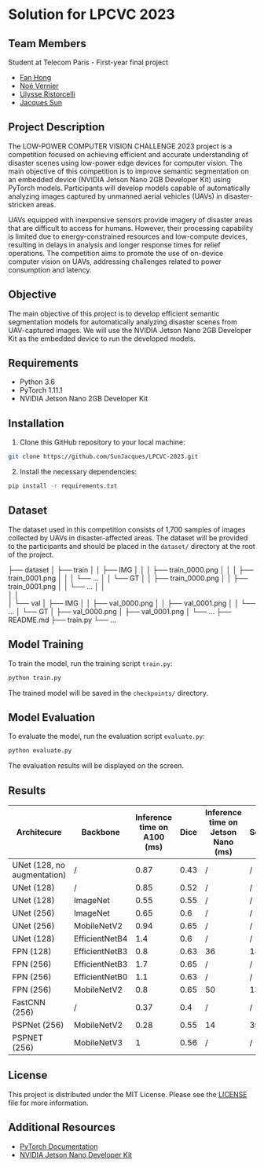 # Solution for LPCVC 2023

## Team Members
Student at Telecom Paris - First-year final project
- [Fan Hong](github_profile_link)
- [Noé Vernier](github_profile_link)
- [Ulysse Ristorcelli](github_profile_link)
- [Jacques Sun](github_profile_link)

## Project Description

The LOW-POWER COMPUTER VISION CHALLENGE 2023 project is a competition focused on achieving efficient and accurate understanding of disaster scenes using low-power edge devices for computer vision. The main objective of this competition is to improve semantic segmentation on an embedded device (NVIDIA Jetson Nano 2GB Developer Kit) using PyTorch models. Participants will develop models capable of automatically analyzing images captured by unmanned aerial vehicles (UAVs) in disaster-stricken areas.

UAVs equipped with inexpensive sensors provide imagery of disaster areas that are difficult to access for humans. However, their processing capability is limited due to energy-constrained resources and low-compute devices, resulting in delays in analysis and longer response times for relief operations. The competition aims to promote the use of on-device computer vision on UAVs, addressing challenges related to power consumption and latency.

## Objective

The main objective of this project is to develop efficient semantic segmentation models for automatically analyzing disaster scenes from UAV-captured images. We will use the NVIDIA Jetson Nano 2GB Developer Kit as the embedded device to run the developed models.

## Requirements

- Python 3.6 
- PyTorch 1.11.1
- NVIDIA Jetson Nano 2GB Developer Kit

## Installation

1. Clone this GitHub repository to your local machine:

```bash
git clone https://github.com/SunJacques/LPCVC-2023.git
```

2. Install the necessary dependencies:

```bash
pip install -r requirements.txt
```

## Dataset

The dataset used in this competition consists of 1,700 samples of images collected by UAVs in disaster-affected areas. The dataset will be provided to the participants and should be placed in the `dataset/` directory at the root of the project.

├── dataset
│   ├── train
│   │    ├── IMG
│   │    │   ├── train_0000.png
│   │    │   ├── train_0001.png
│   │    │   └── ...
│   │    └── GT
│   │        ├── train_0000.png
│   │        ├── train_0001.png
│   │        └── ...
│   │   
│   │   
│   └── val
│       ├── IMG
│       │   ├── val_0000.png
│       │   ├── val_0001.png
│       │   └── ...
│       └── GT
│           ├── val_0000.png
│           ├── val_0001.png
│           └── ...
├── README.md
├── train.py
└── ...


## Model Training

To train the model, run the training script `train.py`:

```bash
python train.py
```

The trained model will be saved in the `checkpoints/` directory.

## Model Evaluation

To evaluate the model, run the evaluation script `evaluate.py`:

```bash
python evaluate.py
```

The evaluation results will be displayed on the screen.

## Results

| Architecure                 | Backbone       | Inference time on A100 (ms) | Dice |Inference time on Jetson Nano (ms) | Score|
|-----------------------------|----------------|-----------------------------|------|-----------------------------------|------|
| UNet (128, no augmentation) | /              | 0.87                        | 0.43 | /                                 | /    |
| UNet (128)                  | /              | 0.85                        | 0.52 | /                                 | /    |
| UNet (128)                  | ImageNet       | 0.55                        | 0.55 | /                                 | /    |
| UNet (256)                  | ImageNet       | 0.65                        | 0.6  | /                                 | /    |
| UNet (256)                  | MobileNetV2    | 0.94                        | 0.65 | /                                 | /    |
| UNet (128)                  | EfficientNetB4 | 1.4                         | 0.6  | /                                 | /    |
| FPN (128)                   | EfficientNetB3 | 0.8                         | 0.63 | 36                                | 18   |
| FPN (256)                   | EfficientNetB3 | 1.7                         | 0.65 | /                                 | /    |
| FPN (256)                   | EfficientNetB0 | 1.1                         | 0.63 | /                                 | /    |
| FPN (256)                   | MobileNetV2    | 0.8                         | 0.65 | 50                                | 13   |
| FastCNN (256)               | /              | 0.37                        | 0.4  | /                                 | /    |
| PSPNet (256)                | MobileNetV2    | 0.28                        | 0.55 | 14                                | 39   |
| PSPNET (256)                | MobileNetV3    | 1                           | 0.56 | /                                 | /    |

## License

This project is distributed under the MIT License. Please see the [LICENSE](LICENSE) file for more information.

## Additional Resources

- [PyTorch Documentation](https://pytorch.org/docs/stable/index.html)
- [NVIDIA Jetson Nano Developer Kit](https://developer.nvidia.com/embedded/jetson-nano-developer-kit)

